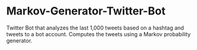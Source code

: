 # Markov-Generator-Twitter-Bot
Twitter Bot that analyzes the last 1,000 tweets based on a hashtag and tweets to a bot account. Computes the tweets using a Markov probability generator. 
